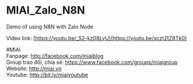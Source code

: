 # MIAI_Zalo_N8N
Demo of using N8N with Zalo Node

Video link:  [https://youtu.be/_52-kz08LvU](https://youtu.be/xczt2tZ8Tk0)

#MìAI <br>
Fanpage: http://facebook.com/miaiblog<br>
Group trao đổi, chia sẻ: https://www.facebook.com/groups/miaigroup<br>
Website: http://miai.vn<br>
Youtube: http://bit.ly/miaiyoutube<br> 
